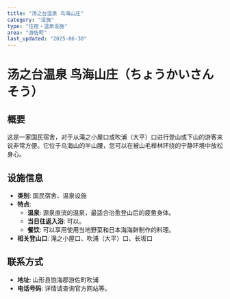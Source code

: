 ```yaml
---
title: "汤之台温泉 鸟海山庄"
category: "设施"
type: "住宿・温泉设施"
area: "游佐町"
last_updated: "2025-06-30"
---
```


# 汤之台温泉 鸟海山庄（ちょうかいさんそう）

## 概要
这是一家国民宿舍，对于从滝之小屋口或吹浦（大平）口进行登山或下山的游客来说非常方便。它位于鸟海山的半山腰，您可以在被山毛榉林环绕的宁静环境中放松身心。

## 设施信息
- **类别**: 国民宿舍、温泉设施
- **特点**:
    - **温泉**: 源泉直流的温泉，最适合治愈登山后的疲惫身体。
    - **当日往返入浴**: 可以。
    - **餐饮**: 可以享用使用当地野菜和日本海海鲜制作的料理。
- **相关登山口**: 滝之小屋口、吹浦（大平）口、长坂口

## 联系方式
- **地址**: 山形县饱海郡游佐町吹浦
- **电话号码**: 详情请查询官方网站等。